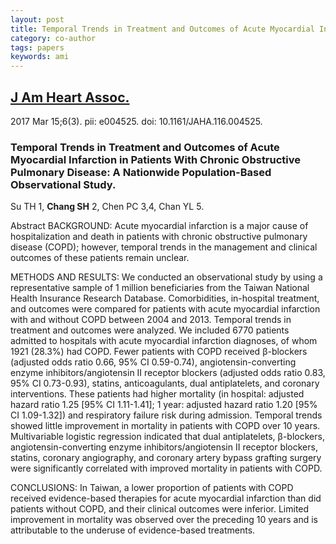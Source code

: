 ```yaml
---
layout: post
title: Temporal Trends in Treatment and Outcomes of Acute Myocardial Infarction in Patients With Chronic Obstructive Pulmonary Disease
category: co-author
tags: papers
keywords: ami
---
```

## [J Am Heart Assoc.](https://www.ncbi.nlm.nih.gov/pubmed/28298371?dopt=Abstract)
2017 Mar 15;6(3). pii: e004525. doi: 10.1161/JAHA.116.004525.

### Temporal Trends in Treatment and Outcomes of Acute Myocardial Infarction in Patients With Chronic Obstructive Pulmonary Disease: A Nationwide Population-Based Observational Study.

Su TH   1, **Chang SH**   2, Chen PC   3,4, Chan YL   5.

Abstract
BACKGROUND:
Acute myocardial infarction is a major cause of hospitalization and death in patients with chronic obstructive pulmonary disease (COPD); however, temporal trends in the management and clinical outcomes of these patients remain unclear.

METHODS AND RESULTS:
We conducted an observational study by using a representative sample of 1 million beneficiaries from the Taiwan National Health Insurance Research Database. Comorbidities, in-hospital treatment, and outcomes were compared for patients with acute myocardial infarction with and without COPD between 2004 and 2013. Temporal trends in treatment and outcomes were analyzed. We included 6770 patients admitted to hospitals with acute myocardial infarction diagnoses, of whom 1921 (28.3%) had COPD. Fewer patients with COPD received β-blockers (adjusted odds ratio 0.66, 95% CI 0.59-0.74), angiotensin-converting enzyme inhibitors/angiotensin II receptor blockers (adjusted odds ratio 0.83, 95% CI 0.73-0.93), statins, anticoagulants, dual antiplatelets, and coronary interventions. These patients had higher mortality (in hospital: adjusted hazard ratio 1.25 [95% CI 1.11-1.41]; 1 year: adjusted hazard ratio 1.20 [95% CI 1.09-1.32]) and respiratory failure risk during admission. Temporal trends showed little improvement in mortality in patients with COPD over 10 years. Multivariable logistic regression indicated that dual antiplatelets, β-blockers, angiotensin-converting enzyme inhibitors/angiotensin II receptor blockers, statins, coronary angiography, and coronary artery bypass grafting surgery were significantly correlated with improved mortality in patients with COPD.

CONCLUSIONS:
In Taiwan, a lower proportion of patients with COPD received evidence-based therapies for acute myocardial infarction than did patients without COPD, and their clinical outcomes were inferior. Limited improvement in mortality was observed over the preceding 10 years and is attributable to the underuse of evidence-based treatments.
